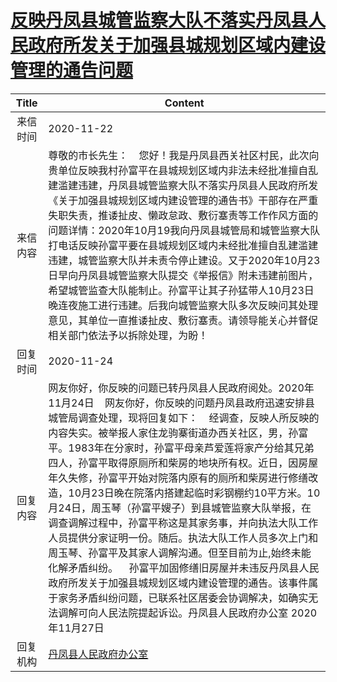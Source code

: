# <a href="http://www.shangluo.gov.cn/zmhd/ldxxxx.jsp?urltype=leadermail.LeaderMailContentUrl&wbtreeid=1112&leadermailid=6640">反映丹凤县城管监察大队不落实丹凤县人民政府所发关于加强县城规划区域内建设管理的通告问题</a>
|Title|Content|
|:---:|---|
|来信时间|2020-11-22|
|来信内容|尊敬的市长先生：    您好！我是丹凤县西关社区村民，此次向贵单位反映我村孙富平在县城规划区域内非法未经批准擅自乱建滥建违建，丹凤县城管监察大队不落实丹凤县人民政府所发《关于加强县城规划区域内建设管理的通告书》干部存在严重失职失责，推诿扯皮、懒政怠政、敷衍塞责等工作作风方面的问题详情：2020年10月19我向丹凤县城管局和城管监察大队打电话反映孙富平要在县城规划区域内未经批准擅自乱建滥建违建，城管监察大队并未责令停止建设。又于2020年10月23日早向丹凤县城管监察大队提交《举报信》附未违建前图片，希望城管监查大队能制止。孙富平让其子孙猛带人10月23日晚连夜施工进行违建。后我向城管监察大队多次反映问其处理意见，其单位一直推诿扯皮、敷衍塞责。请领导能关心并督促相关部门依法予以拆除处理，为盼！|
|回复时间|2020-11-24|
|回复内容|网友你好，你反映的问题已转丹凤县人民政府阅处。2020年11月24日    网友你好，你反映的问题丹凤县政府迅速安排县城管局调查处理，现将回复如下：    经调查，反映人所反映的内容失实。被举报人家住龙驹寨街道办西关社区，男，孙富平。1983年在分家时，孙富平母亲芦爱莲将家产分给其兄弟四人，孙富平取得原厕所和柴房的地块所有权。近日，因房屋年久失修，孙富平开始对院落内原有的厕所和柴房进行修缮改造，10月23日晚在院落内搭建起临时彩钢棚约10平方米。10月24日，周玉琴（孙富平嫂子）到县城管监察大队举报，在调查调解过程中，孙富平称这是其家务事，并向执法大队工作人员提供分家证明一份。随后。执法大队工作人员多次上门和周玉琴、孙富平及其家人调解沟通。但至目前为止,始终未能化解矛盾纠纷。    孙富平加固修缮旧房屋并未违反丹凤县人民政府所发关于加强县城规划区域内建设管理的通告。该事件属于家务矛盾纠纷问题，已联系社区居委会协调解决，如确实无法调解可向人民法院提起诉讼。丹凤县人民政府办公室 2020年11月27日|
|回复机构|<a href="../../categories/agencies/丹凤县人民政府办公室.md">丹凤县人民政府办公室</a>|
